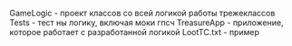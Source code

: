 GameLogic - проект классов со всей логикой работы трежеклассов
Tests - тест ны логику, включая моки гпсч
TreasureApp - приложение, которое работает с разработанной логикой
LootTC.txt - пример